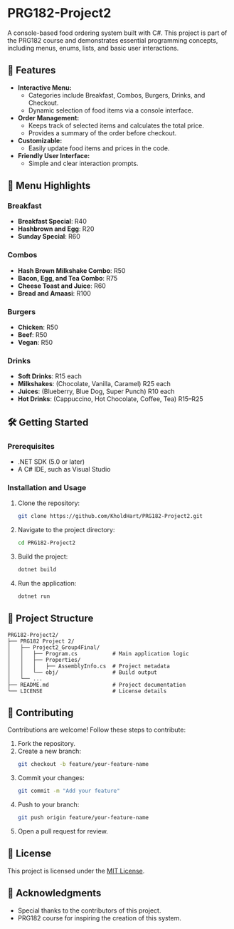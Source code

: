 # PRG182-Project2

A console-based food ordering system built with C#. This project is part of the PRG182 course and demonstrates essential programming concepts, including menus, enums, lists, and basic user interactions.

## 🚀 Features

- **Interactive Menu:**
  - Categories include Breakfast, Combos, Burgers, Drinks, and Checkout.
  - Dynamic selection of food items via a console interface.
- **Order Management:**
  - Keeps track of selected items and calculates the total price.
  - Provides a summary of the order before checkout.
- **Customizable:**
  - Easily update food items and prices in the code.
- **Friendly User Interface:**
  - Simple and clear interaction prompts.

## 📜 Menu Highlights

### Breakfast
- **Breakfast Special**: R40
- **Hashbrown and Egg**: R20
- **Sunday Special**: R60

### Combos
- **Hash Brown Milkshake Combo**: R50
- **Bacon, Egg, and Tea Combo**: R75
- **Cheese Toast and Juice**: R60
- **Bread and Amaasi**: R100

### Burgers
- **Chicken**: R50
- **Beef**: R50
- **Vegan**: R50

### Drinks
- **Soft Drinks**: R15 each
- **Milkshakes**: (Chocolate, Vanilla, Caramel) R25 each
- **Juices**: (Blueberry, Blue Dog, Super Punch) R10 each
- **Hot Drinks**: (Cappuccino, Hot Chocolate, Coffee, Tea) R15–R25

## 🛠️ Getting Started

### Prerequisites
- .NET SDK (5.0 or later)
- A C# IDE, such as Visual Studio

### Installation and Usage
1. Clone the repository:
   ```bash
   git clone https://github.com/KholdHart/PRG182-Project2.git
   ```
2. Navigate to the project directory:
   ```bash
   cd PRG182-Project2
   ```
3. Build the project:
   ```bash
   dotnet build
   ```
4. Run the application:
   ```bash
   dotnet run
   ```

## 📂 Project Structure
```
PRG182-Project2/
├── PRG182 Project 2/
│   ├── Project2_Group4Final/
│   │   ├── Program.cs           # Main application logic
│   │   ├── Properties/
│   │   │   ├── AssemblyInfo.cs  # Project metadata
│   │   └── obj/                 # Build output
│   └── ...
├── README.md                    # Project documentation
└── LICENSE                      # License details
```

## 🤝 Contributing
Contributions are welcome! Follow these steps to contribute:
1. Fork the repository.
2. Create a new branch:
   ```bash
   git checkout -b feature/your-feature-name
   ```
3. Commit your changes:
   ```bash
   git commit -m "Add your feature"
   ```
4. Push to your branch:
   ```bash
   git push origin feature/your-feature-name
   ```
5. Open a pull request for review.

## 📄 License
This project is licensed under the [MIT License](LICENSE).

## 🙌 Acknowledgments
- Special thanks to the contributors of this project.
- PRG182 course for inspiring the creation of this system.

